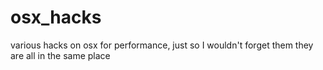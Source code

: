 # osx_hacks
various hacks on osx for performance, just so I wouldn't forget them they are all in the same place


